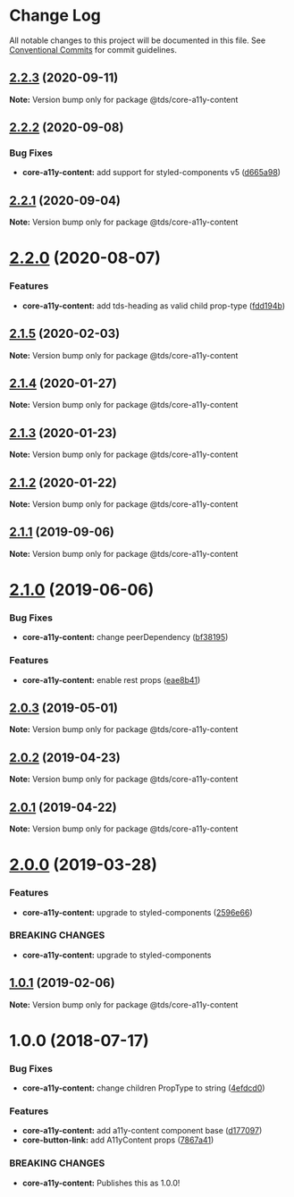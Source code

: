 # Change Log

All notable changes to this project will be documented in this file.
See [Conventional Commits](https://conventionalcommits.org) for commit guidelines.

## [2.2.3](https://github.com/telusdigital/tds/compare/@tds/core-a11y-content@2.2.2...@tds/core-a11y-content@2.2.3) (2020-09-11)

**Note:** Version bump only for package @tds/core-a11y-content





## [2.2.2](https://github.com/telusdigital/tds/compare/@tds/core-a11y-content@2.2.1...@tds/core-a11y-content@2.2.2) (2020-09-08)


### Bug Fixes

* **core-a11y-content:** add support for styled-components v5 ([d665a98](https://github.com/telusdigital/tds/commit/d665a98e85c91eb7b111e8230c767c0d7fbe04f5))





## [2.2.1](https://github.com/telusdigital/tds/compare/@tds/core-a11y-content@2.2.0...@tds/core-a11y-content@2.2.1) (2020-09-04)

**Note:** Version bump only for package @tds/core-a11y-content





# [2.2.0](https://github.com/telusdigital/tds/compare/@tds/core-a11y-content@2.1.5...@tds/core-a11y-content@2.2.0) (2020-08-07)


### Features

* **core-a11y-content:** add tds-heading as valid child prop-type ([fdd194b](https://github.com/telusdigital/tds/commit/fdd194b6ac24f4d9111d198af55a5db2edb450f4))





## [2.1.5](https://github.com/telusdigital/tds/compare/@tds/core-a11y-content@2.1.4...@tds/core-a11y-content@2.1.5) (2020-02-03)

**Note:** Version bump only for package @tds/core-a11y-content





## [2.1.4](https://github.com/telusdigital/tds/compare/@tds/core-a11y-content@2.1.3...@tds/core-a11y-content@2.1.4) (2020-01-27)

**Note:** Version bump only for package @tds/core-a11y-content





## [2.1.3](https://github.com/telusdigital/tds/compare/@tds/core-a11y-content@2.1.2...@tds/core-a11y-content@2.1.3) (2020-01-23)

**Note:** Version bump only for package @tds/core-a11y-content





## [2.1.2](https://github.com/telusdigital/tds/compare/@tds/core-a11y-content@2.1.1...@tds/core-a11y-content@2.1.2) (2020-01-22)

**Note:** Version bump only for package @tds/core-a11y-content





## [2.1.1](https://github.com/telusdigital/tds/compare/@tds/core-a11y-content@2.1.0...@tds/core-a11y-content@2.1.1) (2019-09-06)

**Note:** Version bump only for package @tds/core-a11y-content





# [2.1.0](https://github.com/telusdigital/tds/compare/@tds/core-a11y-content@2.0.3...@tds/core-a11y-content@2.1.0) (2019-06-06)


### Bug Fixes

* **core-a11y-content:** change peerDependency ([bf38195](https://github.com/telusdigital/tds/commit/bf38195))


### Features

* **core-a11y-content:** enable rest props ([eae8b41](https://github.com/telusdigital/tds/commit/eae8b41))





## [2.0.3](https://github.com/telusdigital/tds/compare/@tds/core-a11y-content@2.0.2...@tds/core-a11y-content@2.0.3) (2019-05-01)

**Note:** Version bump only for package @tds/core-a11y-content





## [2.0.2](https://github.com/telusdigital/tds/compare/@tds/core-a11y-content@2.0.1...@tds/core-a11y-content@2.0.2) (2019-04-23)

**Note:** Version bump only for package @tds/core-a11y-content





## [2.0.1](https://github.com/telusdigital/tds/compare/@tds/core-a11y-content@2.0.0...@tds/core-a11y-content@2.0.1) (2019-04-22)

**Note:** Version bump only for package @tds/core-a11y-content





# [2.0.0](https://github.com/telusdigital/tds/compare/@tds/core-a11y-content@1.0.1...@tds/core-a11y-content@2.0.0) (2019-03-28)


### Features

* **core-a11y-content:** upgrade to styled-components ([2596e66](https://github.com/telusdigital/tds/commit/2596e66))


### BREAKING CHANGES

* **core-a11y-content:** upgrade to styled-components





## [1.0.1](https://github.com/telusdigital/tds/compare/@tds/core-a11y-content@1.0.0...@tds/core-a11y-content@1.0.1) (2019-02-06)

**Note:** Version bump only for package @tds/core-a11y-content





<a name="1.0.0"></a>
# 1.0.0 (2018-07-17)


### Bug Fixes

* **core-a11y-content:** change children PropType to string ([4efdcd0](https://github.com/telusdigital/tds/commit/4efdcd0))


### Features

* **core-a11y-content:** add a11y-content component base ([d177097](https://github.com/telusdigital/tds/commit/d177097))
* **core-button-link:** add A11yContent props ([7867a41](https://github.com/telusdigital/tds/commit/7867a41))


### BREAKING CHANGES

* **core-a11y-content:** Publishes this as 1.0.0!
